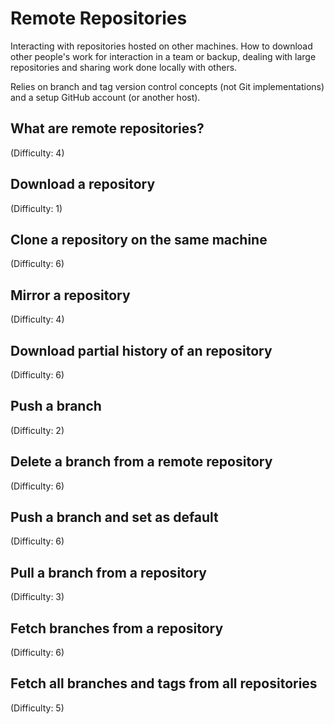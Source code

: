 # Remote Repositories
Interacting with repositories hosted on other machines. How to download other people's work for interaction in a team or backup, dealing with large repositories and sharing work done locally with others.

Relies on branch and tag version control concepts (not Git implementations) and a setup GitHub account (or another host).

## What are remote repositories?
(Difficulty: 4)

## Download a repository
(Difficulty: 1)

## Clone a repository on the same machine
(Difficulty: 6)

## Mirror a repository
(Difficulty: 4)

## Download partial history of an repository
(Difficulty: 6)

## Push a branch
(Difficulty: 2)

## Delete a branch from a remote repository
(Difficulty: 6)

## Push a branch and set as default
(Difficulty: 6)

## Pull a branch from a repository
(Difficulty: 3)

## Fetch branches from a repository
(Difficulty: 6)

## Fetch all branches and tags from all repositories
(Difficulty: 5)
